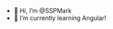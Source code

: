 - 👋 Hi, I’m @SSPMark
- 🌱 I’m currently learning Angular!

<!---
SSPMark/SSPMark is a ✨ special ✨ repository because its `README.md` (this file) appears on your GitHub profile.
You can click the Preview link to take a look at your changes.
--->
